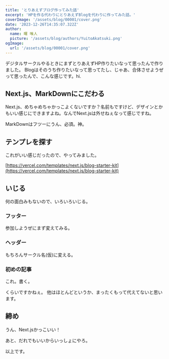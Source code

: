 ```yaml
---
title: 'とりあえずブログ作ってみた話'
excerpt: 'HPを作る代わりにとりあえずBlogを代わりに作ってみた話。'
coverImage: '/assets/blog/00001/cover.png'
date: '2023-12-26T14:35:07.322Z'
author:
  name: 曙 唯人
  picture: '/assets/blog/authors/YuitoAkatsuki.png'
ogImage:
  url: '/assets/blog/00001/cover.png'
---
```


デジタルサークルやるときにまずとりあえずHP作りたいなって思ったんで作りました。
Blogはそのうち作りたいなって思ってたし、じゃあ、合体させようぜって思ったんで、こんな感じです。hi.

## Next.js、MarkDownにこだわる

Next.js、めちゃめちゃかっこよくないですか？名前もですけど、デザインとかもいい感じにできますよね。なんでNext.jsは外せねぇなって感じですね。

MarkDownはフツーにうん、必須。神。

## テンプレを探す

これがいい感じだったので、やってみました。

[https://vercel.com/templates/next.js/blog-starter-kit](https://vercel.com/templates/next.js/blog-starter-kit)

## いじる

何の面白みもないので、いろいろいじる。

### フッター

参加しようぜにまず変えてみる。

### ヘッダー

もちろんサークル名(仮)に変える。

### 初めの記事

これ。書く。

くらいですかねぇ。
他はほとんどというか、まったくもって代えてないと思います。

## 締め

うん、Next.jsかっこいい！

あと、だれでもいいからいっしょにやろ。

以上です。